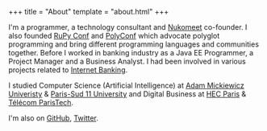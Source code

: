 +++
title = "About"
template = "about.html"
+++

I'm a programmer, a technology consultant and [Nukomeet][1] co-founder. I
also founded [RuPy Conf][5] and [PolyConf][14] which advocate polyglot
programming and bring different programming languages and communities
together. Before I worked in banking industry as a Java EE Programmer, a
Project Manager and a Business Analyst. I had been involved in various
projects related to [Internet Banking][17].

I studied Computer Science (Artificial Intelligence) at
[Adam Mickiewicz Univeristy][6] & [Paris-Sud 11 University][7] and Digital
Business at [HEC Paris][8] & [Télécom ParisTech][9].

I'm also on [GitHub][11], [Twitter][12].

[1]: http://nukomeet.com
[5]: http://rupy.eu
[6]: http://amu.edu.pl
[7]: http://en.wikipedia.org/wiki/University_of_Paris-Sud
[8]: http://en.wikipedia.org/wiki/HEC_Paris
[9]: http://en.wikipedia.org/wiki/T%C3%A9l%C3%A9com_ParisTech
[11]: http://github.com/zaiste
[12]: http://twitter.com/zaiste
[13]: https://ko-fi.com/zaiste
[14]: http://polyconf.com
[17]: http://en.wikipedia.org/wiki/Online_banking
